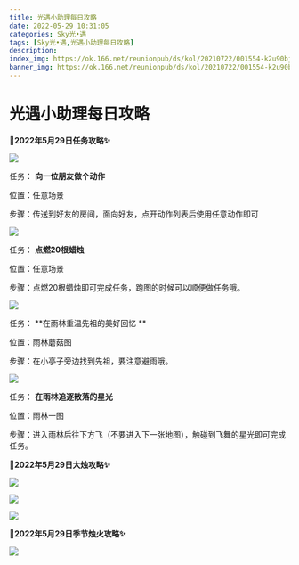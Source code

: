 ```yaml
---
title: 光遇小助理每日攻略
date: 2022-05-29 10:31:05
categories: Sky光•遇
tags: [Sky光•遇,光遇小助理每日攻略]
description: 
index_img: https://ok.166.net/reunionpub/ds/kol/20210722/001554-k2u90bj7ay.png?imageView&thumbnail=600x0&type=jpg
banner_img: https://ok.166.net/reunionpub/ds/kol/20210722/001554-k2u90bj7ay.png?imageView&thumbnail=600x0&type=jpg
---
```

# 光遇小助理每日攻略
**🎉2022年5月29日任务攻略✨**

![](https://ok.166.net/reunionpub/ds/kol/20220529/005729-hneuqmvocj.png)

任务： **向一位朋友做个动作**

位置：任意场景

步骤：传送到好友的房间，面向好友，点开动作列表后使用任意动作即可

![](https://ok.166.net/reunionpub/ds/kol/20220528/004002-493rsfuyki.png)

任务： **点燃20根蜡烛**

位置：任意场景

步骤：点燃20根蜡烛即可完成任务，跑图的时候可以顺便做任务哦。

  

![](https://ok.166.net/reunionpub/ds/kol/20220529/011049-hd0bropgl8.png)

任务： **在雨林重温先祖的美好回忆  **

位置：雨林蘑菇图

步骤：在小亭子旁边找到先祖，要注意避雨哦。

![](https://ok.166.net/reunionpub/ds/kol/20220529/005803-5zrw8fnyb6.png)

任务： **在雨林追逐散落的星光**

位置：雨林一图

步骤：进入雨林后往下方飞（不要进入下一张地图），触碰到飞舞的星光即可完成任务。

 **🎉2022年5月29日大烛攻略✨**

![](https://ok.166.net/reunionpub/ds/kol/20220529/010420-l8jqs4w7yd.png)

![](https://ok.166.net/reunionpub/ds/kol/20220529/010101-5n6q1h9ibe.png)

![](https://ok.166.net/reunionpub/ds/kol/20220529/010030-2prgl06chd.png)

  

 **🎉2022年5月29日季节烛火攻略✨**

![](https://ok.166.net/reunionpub/ds/kol/20220529/010150-s1biglveoc.png)

  

